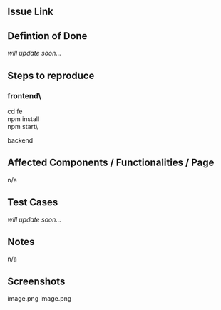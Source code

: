 ## Issue Link


## Defintion of Done
_will update soon..._

## Steps to reproduce
### frontend\
cd fe\
npm install\
npm start\


backend


## Affected Components / Functionalities / Page
n/a

## Test Cases
_will update soon..._

## Notes
n/a

## Screenshots
image.png
image.png

